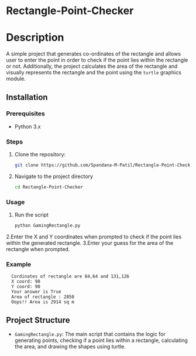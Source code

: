 # Rectangle-Point-Checker
# Description
A simple project that generates co-ordinates of the rectangle and allows user to enter the point in order to check if the point lies within the rectangle or not. Additionally, the project calculates the area of the rectangle and visually represents the rectangle and the point using the `turtle` graphics module.

## Installation

### Prerequisites
- Python 3.x

### Steps
1. Clone the repository:
   ```bash
   git clone https://github.com/Spandana-M-Patil/Rectangle-Point-Checker.git
2. Navigate to the project directory
   ```bash
   cd Rectangle-Point-Checker
### Usage
1. Run the script
   ```bash
   python GamingRectangle.py
2.Enter the X and Y coordinates when prompted to check if the point lies within the generated rectangle.
3.Enter your guess for the area of the rectangle when prompted.
### Example
      Cordinates of rectangle are 84,64 and 131,126
      X coord: 90
      Y coord: 90
      Your answer is True
      Area of rectangle : 2850
      Oops!! Area is 2914 sq m
## Project Structure
- `GamingRectangle.py`: The main script that contains the logic for generating points, checking if a point lies within a rectangle, calculating the area, and drawing the shapes using turtle.




